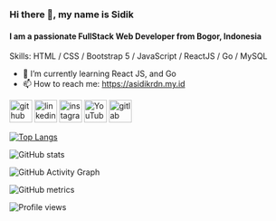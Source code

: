 ### Hi there 👋, my name is Sidik
#### I am a passionate FullStack Web Developer from Bogor, Indonesia

Skills: HTML / CSS / Bootstrap 5 / JavaScript / ReactJS / Go / MySQL

- 🌱 I’m currently learning React JS, and Go 
- 📫 How to reach me: https://asidikrdn.my.id 


[<img src='https://cdn.jsdelivr.net/npm/simple-icons@3.0.1/icons/github.svg' alt='github' height='40'>](https://github.com/asidikrdn)  [<img src='https://cdn.jsdelivr.net/npm/simple-icons@3.0.1/icons/linkedin.svg' alt='linkedin' height='40'>](https://www.linkedin.com/in/asidikrdn/)  [<img src='https://cdn.jsdelivr.net/npm/simple-icons@3.0.1/icons/instagram.svg' alt='instagram' height='40'>](https://www.instagram.com/asidikrdn/)  [<img src='https://cdn.jsdelivr.net/npm/simple-icons@3.0.1/icons/youtube.svg' alt='YouTube' height='40'>](https://www.youtube.com/channel/UCtFqIQqA1wzxvCfV135UmeA)  [<img src='https://cdn.jsdelivr.net/npm/simple-icons@3.0.1/icons/gitlab.svg' alt='gitlab' height='40'>](https://www.gitlab.com/asidikrdn/)  

[![Top Langs](https://github-readme-stats.vercel.app/api/top-langs/?username=asidikrdn)](https://github.com/asidikrdn)

![GitHub stats](https://github-readme-stats.vercel.app/api?username=asidikrdn&show_icons=true)  

![GitHub Activity Graph](https://activity-graph.herokuapp.com/graph?username=asidikrdn)  

![GitHub metrics](https://metrics.lecoq.io/asidikrdn)  

![Profile views](https://gpvc.arturio.dev/asidikrdn)  

